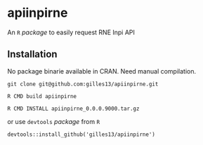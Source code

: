# apiinpirne

An `R` *package* to easily request RNE Inpi API

## Installation

No package binarie available in CRAN. Need manual compilation.

```
git clone git@github.com:gilles13/apiinpirne.git

R CMD build apiinpirne

R CMD INSTALL apiinpirne_0.0.0.9000.tar.gz
```

or use `devtools` *package* from `R`

```
devtools::install_github('gilles13/apiinpirne')
```


